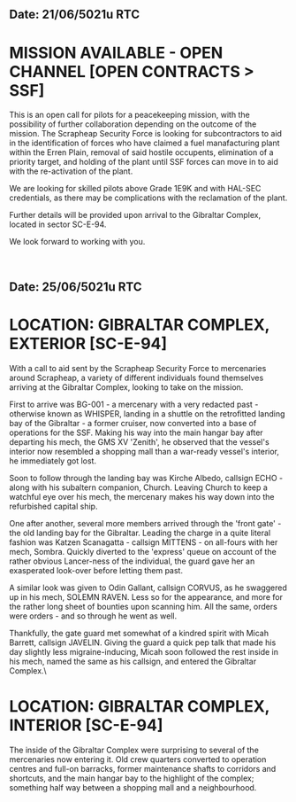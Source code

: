 ## Date: 21/06/5021u RTC
# MISSION AVAILABLE - OPEN CHANNEL [OPEN CONTRACTS > SSF]
This is an open call for pilots for a peacekeeping mission, with the possibility of further collaboration depending on the outcome of the mission. The Scrapheap Security Force is looking for subcontractors to aid in the identification of forces who have claimed a fuel manafacturing plant within the Erren Plain, removal of said hostile occupents, elimination of a priority target, and holding of the plant until SSF forces can move in to aid with the re-activation of the plant.

We are looking for skilled pilots above Grade 1E9K and with HAL-SEC credentials, as there may be complications with the reclamation of the plant.

Further details will be provided upon arrival to the Gibraltar Complex, located in sector SC-E-94.

We look forward to working with you.

‎ 

## Date: 25/06/5021u RTC
# LOCATION: GIBRALTAR COMPLEX, EXTERIOR [SC-E-94]
With a call to aid sent by the Scrapheap Security Force to mercenaries around Scrapheap, a variety of different individuals found themselves arriving at the Gibraltar Complex, looking to take on the mission. 

First to arrive was BG-001 - a mercenary with a very redacted past - otherwise known as WHISPER, landing in a shuttle on the retrofitted landing bay of the Gibraltar - a former cruiser, now converted into a base of operations for the SSF. Making his way into the main hangar bay after departing his mech, the GMS XV 'Zenith', he observed that the vessel's interior now resembled a shopping mall than a war-ready vessel's interior, he immediately got lost.

Soon to follow through the landing bay was Kirche Albedo, callsign ECHO - along with his subaltern companion, Church. Leaving Church to keep a watchful eye over his mech, the mercenary makes his way down into the refurbished capital ship.

One after another, several more members arrived through the 'front gate' - the old landing bay for the Gibraltar. Leading the charge in a quite literal fashion was Katzen Scanagatta - callsign MITTENS - on all-fours with her mech, Sombra. Quickly diverted to the 'express' queue on account of the rather obvious Lancer-ness of the individual, the guard gave her an exasperated look-over before letting them past.

A similar look was given to Odin Gallant, callsign CORVUS, as he swaggered up in his mech, SOLEMN RAVEN. Less so for the appearance, and more for the rather long sheet of bounties upon scanning him. All the same, orders were orders - and so through he went as well.

Thankfully, the gate guard met somewhat of a kindred spirit with Micah Barrett, callsign JAVELIN. Giving the guard a quick pep talk that made his day slightly less migraine-inducing, Micah soon followed the rest inside in his mech, named the same as his callsign, and entered the Gibraltar Complex.\\


# LOCATION: GIBRALTAR COMPLEX, INTERIOR [SC-E-94]
The inside of the Gibraltar Complex were surprising to several of the mercenaries now entering it. Old crew quarters converted to operation centres and full-on barracks, former maintenance shafts to corridors and shortcuts, and the main hangar bay to the highlight of the complex; something half way between a shopping mall and a neighbourhood.
